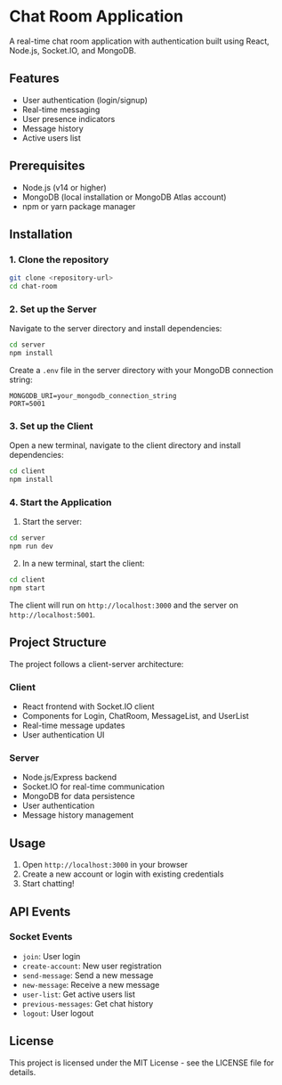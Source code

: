 # Chat Room Application

A real-time chat room application with authentication built using React, Node.js, Socket.IO, and MongoDB.

## Features

- User authentication (login/signup)
- Real-time messaging
- User presence indicators
- Message history
- Active users list

## Prerequisites

- Node.js (v14 or higher)
- MongoDB (local installation or MongoDB Atlas account)
- npm or yarn package manager

## Installation

### 1. Clone the repository

```bash
git clone <repository-url>
cd chat-room
```

### 2. Set up the Server

Navigate to the server directory and install dependencies:

```bash
cd server
npm install
```

Create a `.env` file in the server directory with your MongoDB connection string:

```
MONGODB_URI=your_mongodb_connection_string
PORT=5001
```

### 3. Set up the Client

Open a new terminal, navigate to the client directory and install dependencies:

```bash
cd client
npm install
```

### 4. Start the Application

1. Start the server:
```bash
cd server
npm run dev
```

2. In a new terminal, start the client:
```bash
cd client
npm start
```

The client will run on `http://localhost:3000` and the server on `http://localhost:5001`.

## Project Structure

The project follows a client-server architecture:

### Client
- React frontend with Socket.IO client
- Components for Login, ChatRoom, MessageList, and UserList
- Real-time message updates
- User authentication UI

### Server
- Node.js/Express backend
- Socket.IO for real-time communication
- MongoDB for data persistence
- User authentication
- Message history management

## Usage

1. Open `http://localhost:3000` in your browser
2. Create a new account or login with existing credentials
3. Start chatting!

## API Events

### Socket Events
- `join`: User login
- `create-account`: New user registration
- `send-message`: Send a new message
- `new-message`: Receive a new message
- `user-list`: Get active users list
- `previous-messages`: Get chat history
- `logout`: User logout

## License

This project is licensed under the MIT License - see the LICENSE file for details.
